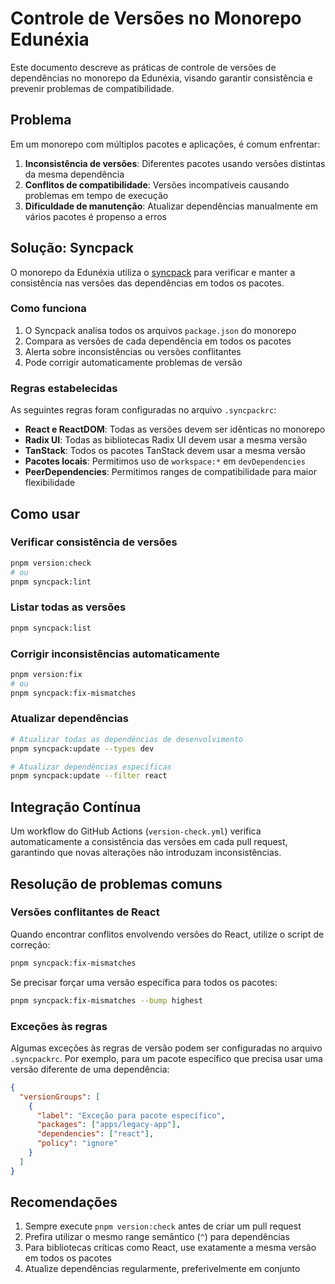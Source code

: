 # Controle de Versões no Monorepo Edunéxia

Este documento descreve as práticas de controle de versões de dependências no monorepo da Edunéxia, visando garantir consistência e prevenir problemas de compatibilidade.

## Problema

Em um monorepo com múltiplos pacotes e aplicações, é comum enfrentar:

1. **Inconsistência de versões**: Diferentes pacotes usando versões distintas da mesma dependência
2. **Conflitos de compatibilidade**: Versões incompatíveis causando problemas em tempo de execução
3. **Dificuldade de manutenção**: Atualizar dependências manualmente em vários pacotes é propenso a erros

## Solução: Syncpack

O monorepo da Edunéxia utiliza o [syncpack](https://jamiemason.github.io/syncpack/) para verificar e manter a consistência nas versões das dependências em todos os pacotes.

### Como funciona

1. O Syncpack analisa todos os arquivos `package.json` do monorepo
2. Compara as versões de cada dependência em todos os pacotes
3. Alerta sobre inconsistências ou versões conflitantes
4. Pode corrigir automaticamente problemas de versão

### Regras estabelecidas

As seguintes regras foram configuradas no arquivo `.syncpackrc`:

- **React e ReactDOM**: Todas as versões devem ser idênticas no monorepo
- **Radix UI**: Todas as bibliotecas Radix UI devem usar a mesma versão
- **TanStack**: Todos os pacotes TanStack devem usar a mesma versão
- **Pacotes locais**: Permitimos uso de `workspace:*` em `devDependencies`
- **PeerDependencies**: Permitimos ranges de compatibilidade para maior flexibilidade

## Como usar

### Verificar consistência de versões

```bash
pnpm version:check
# ou
pnpm syncpack:lint
```

### Listar todas as versões

```bash
pnpm syncpack:list
```

### Corrigir inconsistências automaticamente

```bash
pnpm version:fix
# ou
pnpm syncpack:fix-mismatches
```

### Atualizar dependências

```bash
# Atualizar todas as dependências de desenvolvimento
pnpm syncpack:update --types dev

# Atualizar dependências específicas
pnpm syncpack:update --filter react
```

## Integração Contínua

Um workflow do GitHub Actions (`version-check.yml`) verifica automaticamente a consistência das versões em cada pull request, garantindo que novas alterações não introduzam inconsistências.

## Resolução de problemas comuns

### Versões conflitantes de React

Quando encontrar conflitos envolvendo versões do React, utilize o script de correção:

```bash
pnpm syncpack:fix-mismatches
```

Se precisar forçar uma versão específica para todos os pacotes:

```bash
pnpm syncpack:fix-mismatches --bump highest
```

### Exceções às regras

Algumas exceções às regras de versão podem ser configuradas no arquivo `.syncpackrc`. Por exemplo, para um pacote específico que precisa usar uma versão diferente de uma dependência:

```json
{
  "versionGroups": [
    {
      "label": "Exceção para pacote específico",
      "packages": ["apps/legacy-app"],
      "dependencies": ["react"],
      "policy": "ignore"
    }
  ]
}
```

## Recomendações

1. Sempre execute `pnpm version:check` antes de criar um pull request
2. Prefira utilizar o mesmo range semântico (`^`) para dependências
3. Para bibliotecas críticas como React, use exatamente a mesma versão em todos os pacotes
4. Atualize dependências regularmente, preferivelmente em conjunto 